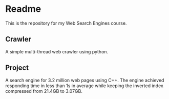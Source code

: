 # Readme
This is the repository for my Web Search Engines course. 

## Crawler
A simple multi-thread web crawler using python. 

## Project
A search engine for 3.2 million web pages using C++. 
The engine achieved responding time in less than 1s in average while keeping the inverted index compressed from 21.4GB to 3.07GB. 

